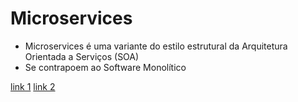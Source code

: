 # Microservices
- Microservices é uma variante do estilo estrutural da Arquitetura Orientada a Serviços (SOA)
- Se contrapoem ao Software Monolítico


[link 1](https://www.youtube.com/watch?v=N9hwu-3pEuk)
[link 2](https://en.wikipedia.org/wiki/Microservices)

